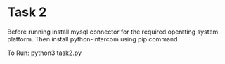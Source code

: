 # Task 2

Before running install mysql connector for the required operating
system platform. Then install python-intercom using pip command

To Run:
python3 task2.py